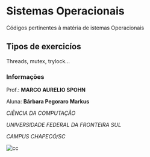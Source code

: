# Sistemas Operacionais

Códigos pertinentes à matéria de istemas Operacionais

## Tipos de exercicíos

Threads, mutex, trylock...

### Informações

Prof.: **MARCO AURELIO SPOHN**

Aluna: **Bárbara Pegoraro Markus**

*CIÊNCIA DA COMPUTAÇÃO*

*UNIVERSIDADE FEDERAL DA FRONTEIRA SUL*

*CAMPUS CHAPECÓ/SC*

![cc](https://i.imgur.com/wdSPfgK.png)

